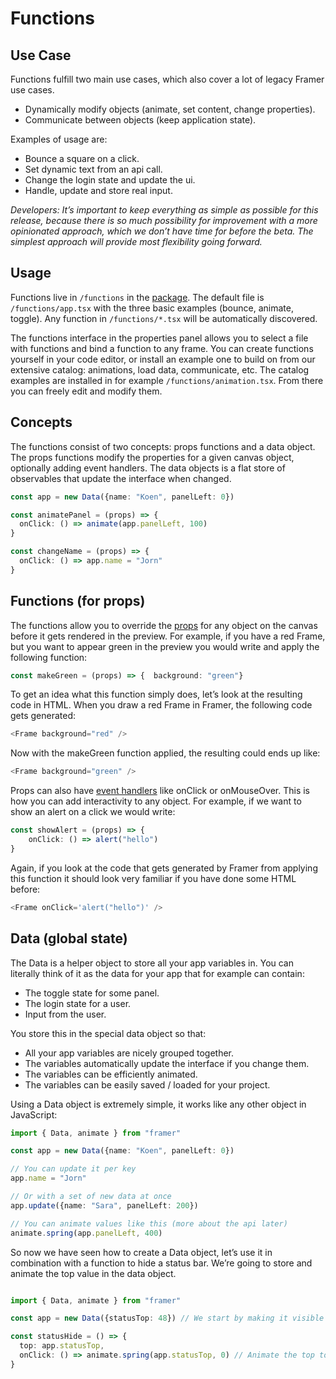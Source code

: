 # Functions

## Use Case

Functions fulfill two main use cases, which also cover a lot of legacy Framer use cases.

* Dynamically modify objects \(animate, set content, change properties\).
* Communicate between objects \(keep application state\).

Examples of usage are:

* Bounce a square on a click.
* Set dynamic text from an api call.
* Change the login state and update the ui.
* Handle, update and store real input.

_Developers: It’s important to keep everything as simple as possible for this release, because there is so much possibility for improvement with a more opinionated approach, which we don’t have time for before the beta. The simplest approach will provide most flexibility going forward._

## Usage

Functions live in `/functions` in the [package](../packages.md). The default file is `/functions/app.tsx` with the three basic examples \(bounce, animate, toggle\). Any function in `/functions/*.tsx` will be automatically discovered.  
  
The functions interface in the properties panel allows you to select a file with functions and bind a function to any frame. You can create functions yourself in your code editor, or install an example one to build on from our extensive catalog: animations, load data, communicate, etc. The catalog examples are installed in for example `/functions/animation.tsx`. From there you can freely edit and modify them.

## Concepts

The functions consist of two concepts: props functions and a data object. The props functions modify the properties for a given canvas object, optionally adding event handlers. The data objects is a flat store of observables that update the interface when changed.

```typescript
const app = new Data({name: "Koen", panelLeft: 0})

const animatePanel = (props) => {
  onClick: () => animate(app.panelLeft, 100)
}

const changeName = (props) => {
  onClick: () => app.name = "Jorn"
}
```

## Functions \(for props\)

The functions allow you to override the [props](https://reactjs.org/docs/components-and-props.html) for any object on the canvas before it gets rendered in the preview. For example, if you have a red Frame, but you want to appear green in the preview you would write and apply the following function:

```typescript
const makeGreen = (props) => {  background: "green"}
```

To get an idea what this function simply does, let’s look at the resulting code in HTML. When you draw a red Frame in Framer, the following code gets generated:

```typescript
<Frame background="red" />
```

Now with the makeGreen function applied, the resulting could ends up like:

```typescript
<Frame background="green" />
```

Props can also have [event handlers](https://www.khanacademy.org/computing/computer-programming/html-css-js/html-js-dom-events/a/dom-event-types) like onClick or onMouseOver. This is how you can add interactivity to any object. For example, if we want to show an alert on a click we would write:

```typescript
const showAlert = (props) => {
    onClick: () => alert("hello")
}
```

Again, if you look at the code that gets generated by Framer from applying this function it should look very familiar if you have done some HTML before:

```typescript
<Frame onClick='alert("hello")' />
```

## Data \(global state\)

The Data is a helper object to store all your app variables in. You can literally think of it as the data for your app that for example can contain:

* The toggle state for some panel.
* The login state for a user.
* Input from the user.

You store this in the special data object so that:

* All your app variables are nicely grouped together.
* The variables automatically update the interface if you change them.
* The variables can be efficiently animated.
* The variables can be easily saved / loaded for your project.

Using a Data object is extremely simple, it works like any other object in JavaScript:

```typescript
import { Data, animate } from "framer"

const app = new Data({name: "Koen", panelLeft: 0})

// You can update it per key
app.name = "Jorn"

// Or with a set of new data at once
app.update({name: "Sara", panelLeft: 200})

// You can animate values like this (more about the api later)
animate.spring(app.panelLeft, 400)
```

So now we have seen how to create a Data object, let’s use it in combination with a function to hide a status bar. We’re going to store and animate the top value in the data object.

```typescript

import { Data, animate } from "framer"

const app = new Data({statusTop: 48}) // We start by making it visible

const statusHide = () => {
  top: app.statusTop,
  onClick: () => animate.spring(app.statusTop, 0) // Animate the top to 0
}
```

